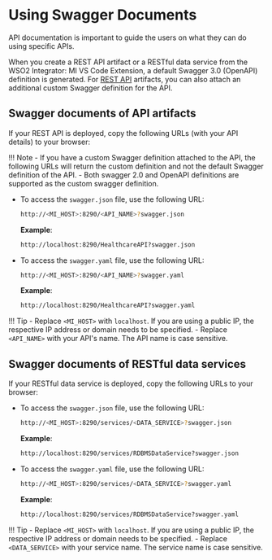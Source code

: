 # Using Swagger Documents

API documentation is important to guide the users on what they can do using specific APIs. 

When you create a REST API artifact or a RESTful data service from the WSO2 Integrator: MI VS Code Extension, a default Swagger 3.0 (OpenAPI) definition is generated. For [REST API]({{base_path}}/develop/creating-artifacts/creating-an-api) artifacts, you can also attach an additional custom Swagger definition for the API.

## Swagger documents of API artifacts

If your REST API is deployed, copy the following URLs (with your API details) to your browser:

!!! Note
    -   If you have a custom Swagger definition attached to the API, the following URLs will return the custom definition and not the default Swagger definition of the API.
    -   Both swagger 2.0 and OpenAPI definitions are supported as the custom swagger definition.     


-   To access the `swagger.json` file, use the following URL:

    ```bash
    http://<MI_HOST>:8290/<API_NAME>?swagger.json
    ```

    **Example**: 
    ```bash
    http://localhost:8290/HealthcareAPI?swagger.json
    ```

-   To access the `swagger.yaml` file, use the following URL:

    ```bash
    http://<MI_HOST>:8290/<API_NAME>?swagger.yaml
    ```

    **Example**: 
    ```bash
    http://localhost:8290/HealthcareAPI?swagger.yaml
    ```

!!! Tip
    -   Replace `<MI_HOST>` with `localhost`. If you are using a public IP, the respective IP address or domain needs to be specified. 
    -   Replace `<API_NAME>` with your API's name. The API name is case sensitive.

## Swagger documents of RESTful data services

If your RESTful data service is deployed, copy the following URLs to your browser:

-   To access the `swagger.json` file, use the following URL:

    ```bash
    http://<MI_HOST>:8290/services/<DATA_SERVICE>?swagger.json
    ```

    **Example**: 
    ```bash
    http://localhost:8290/services/RDBMSDataService?swagger.json
    ```

-   To access the `swagger.yaml` file, use the following URL:

    ```bash
    http://<MI_HOST>:8290/services/<DATA_SERVICE>?swagger.yaml
    ```

    **Example**: 
    ```bash
    http://localhost:8290/services/RDBMSDataService?swagger.yaml
    ```

!!! Tip
    -   Replace `<MI_HOST>` with `localhost`. If you are using a public IP, the respective IP address or domain needs to be specified. 
    -   Replace `<DATA_SERVICE>` with your service name. The service name is case sensitive.
